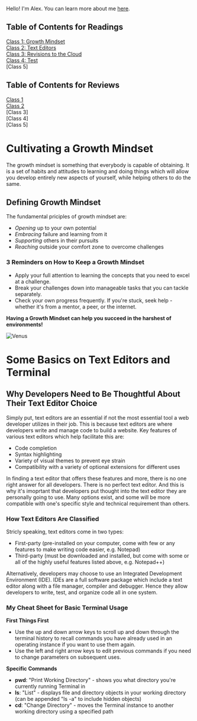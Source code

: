 Hello! I'm Alex. You can learn more about me [here](introduction.md).

## Table of Contents for Readings
[Class 1: Growth Mindset](class-1-readings.md)  
[Class 2: Text Editors](class-2-readings.md)  
[Class 3: Revisions to the Cloud](class-3-readings.md)  
[Class 4: Test](class-4-readings.md)  
[Class 5]  

## Table of Contents for Reviews
[Class 1](Class_1_Review.md)  
[Class 2](Class_2_Review.md)  
[Class 3]  
[Class 4]  
[Class 5]  

# Cultivating a Growth Mindset
The growth mindset is something that everybody is capable of obtaining. It is a set of habits and attitudes to
learning and doing things which will allow you develop entirely new aspects of yourself, while helping others
to do the same.

## Defining Growth Mindset
The fundamental priciples of growth mindset are:
- _Opening_ up to your own potential
- _Embracing_ failure and learning from it
- _Supporting_ others in their pursuits
- _Reaching_ outside your comfort zone to overcome challenges

### 3 Reminders on How to Keep a Growth Mindset
- Apply your full attention to learning the concepts that you need to excel at a challenge.
- Break your challenges down into manageable tasks that you can tackle separately.
- Check your own progress frequently. If you're stuck, seek help - whether it's from a mentor, a peer, or the internet.

**Having a Growth Mindset can help you succeed in the harshest of environments!**

![Venus](https://upload.wikimedia.org/wikipedia/commons/a/a9/PIA23791-Venus-NewlyProcessedView-20200608.jpg)

# Some Basics on Text Editors and Terminal

## Why Developers Need to Be Thoughtful About Their Text Editor Choice
Simply put, text editors are an essential if not the most essential tool a web developer utilizes in their job.
This is because text editors are where developers write and manage code to build a website. Key features of
various text editors which help facilitate this are:
- Code completion
- Syntax highlighting
- Variety of visual themes to prevent eye strain
- Compatibility with a variety of optional extensions for different uses

In finding a text editor that offers these features and more, there is no one right answer for all developers.
There is no perfect text editor. And this is why it's imoprtant that developers put thought into the text editor
they are personally going to use. Many options exist, and some will be more compatible with one's specific style
and technical requirement than others.

### How Text Editors Are Classified
Stricly speaking, text editors come in two types:
- First-party (pre-installed on your computer, come with few or any features to make writing code easier, e.g. Notepad)
- Third-party (must be downloaded and installed, but come with some or all of the highly useful features listed above, e.g. Notepad++)

Alternatively, developers may choose to use an Integrated Development Environment (IDE). IDEs are a full software package
which include a text editor along with a file manager, compiler and debugger. Hence they allow developers to write, test,
and organize code all in one system.

### My Cheat Sheet for Basic Terminal Usage
**First Things First**
- Use the up and down arrow keys to scroll up and down through the terminal history to recall commands you have already used in an operating instance if you want to use them again.
- Use the left and right arrow keys to edit previous commands if you need to change parameters on subsequent uses.

**Specific Commands**
- **pwd**: "Print Working Directory" - shows you what directory you're currently running Terminal in
- **ls**: "List" - displays file and directory objects in your working directory (can be appended "ls -a" to include hidden objects)
- **cd**: "Change Directory" - moves the Terminal instance to another working directory using a specified path

